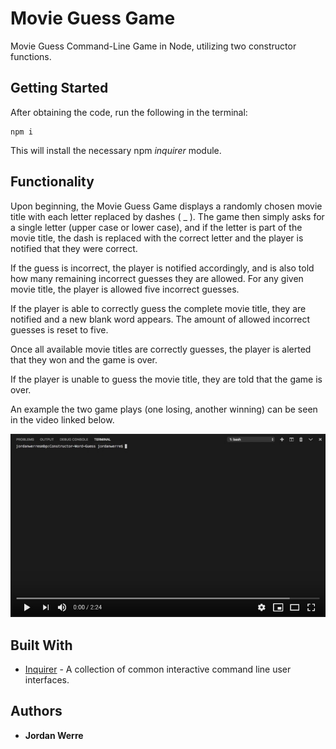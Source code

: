 # Movie Guess Game
Movie Guess Command-Line Game in Node, utilizing two constructor functions.

## Getting Started

After obtaining the code, run the following in the terminal:
```
npm i
```

This will install the necessary npm *inquirer* module.

## Functionality

Upon beginning, the Movie Guess Game displays a randomly chosen movie title with each letter replaced by dashes ( _ ). The game then simply asks for a single letter (upper case or lower case), and if the letter is part of the movie title, the dash is replaced with the correct letter and the player is notified that they were correct.

If the guess is incorrect, the player is notified accordingly, and is also told how many remaining incorrect guesses they are allowed.  For any given movie title, the player is allowed five incorrect guesses.

If the player is able to correctly guess the complete movie title, they are notified and a new blank word appears. The amount of allowed incorrect guesses is reset to five. 

Once all available movie titles are correctly guesses, the player is alerted that they won and the game is over. 

If the player is unable to guess the movie title, they are told that the game is over.

An example the two game plays (one losing, another winning) can be seen in the video linked below.

[![Movie Guess Game](/images/thumbnail.jpeg)](https://youtu.be/6SxSC3SbJ4A)

## Built With

* [Inquirer](https://www.npmjs.com/package/inquirer) - A collection of common interactive command line user interfaces.


## Authors
* **Jordan Werre**